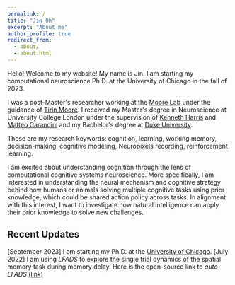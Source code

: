 ```yaml
---
permalink: /
title: "Jin Oh"
excerpt: "About me"
author_profile: true
redirect_from: 
  - about/
  - about.html
---
```


Hello! Welcome to my website! 
My name is Jin. I am starting my computational neuroscience Ph.D. at the University of Chicago in the fall of 2023.

I was a post-Master's researcher working at the [Moore Lab](https://www.moorelabstanford.com) under the guidance of [Tirin Moore](https://profiles.stanford.edu/tirin-moore). I received my Master's degree in Neuroscience at University College London under the supervision of [Kenneth Harris](https://scholar.google.com/citations?user=jcYBNfIAAAAJ&hl=en) and [Matteo Carandini](https://scholar.google.com/citations?user=R3PGFHsAAAAJ&hl=en) and my Bachelor's degree at [Duke University](https://psychandneuro.duke.edu/undergraduate/neuroscience).

These are my research keywords: cognition, learning, working memory, decision-making, cognitive modeling, Neuropixels recording, reinforcement learning. 

I am excited about understanding cognition through the lens of computational cognitive systems neuroscience. 
More specifically, I am interested in understanding the neural mechanism and cognitive strategy behind how humans or animals solving multiple cognitive tasks using prior knowledge, which could be shared action policy across tasks. 
In alignment with this interest, I want to investigate how natural intelligence can apply their prior knowledge to solve new challenges.

## Recent Updates
[September 2023] I am starting my Ph.D. at the [University of Chicago](https://biosciences.uchicago.edu/programs/computational-neuroscience). 
[July 2022] I am using *LFADS* to explore the single trial dynamics of the spatial memory task during memory delay. Here is the open-source link to *auto-LFADS* [(link)](https://github.com/snel-repo/autolfads-tf2)
